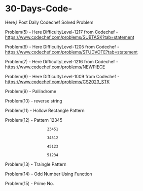 # 30-Days-Code-
Here,I Post Daily Codechef Solved Problem


Problem(5) - Here DifficultyLevel-1217  from Codechef - https://www.codechef.com/problems/SUBTASK?tab=statement

Problem(6) - Here DifficultyLevel-1205  from Codechef - https://www.codechef.com/problems/STUDVOTE?tab=statement

Problem(7) - Here DifficultyLevel-1216  from Codechef - https://www.codechef.com/problems/NEWPIECE

Problem(8) - Here DifficultyLevel-1009  from Codechef - https://www.codechef.com/problems/CS2023_STK

Problem(9) - Pallindrome 

Problem(10)  - reverse string 

Problem(11)  - Hollow Rectangle Pattern 

Problem(12) -  Pattern 12345

                       23451

                       34512

                       45123

                       51234
 
Problem(13) - Traingle Pattern

Problem(14) - Odd Number Using Function 

Problem(15) - Prime No.
